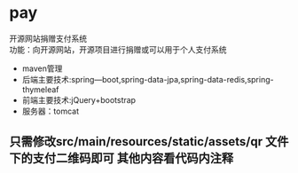 # pay
开源网站捐赠支付系统<br>
功能：向开源网站，开源项目进行捐赠或可以用于个人支付系统<br>
* maven管理
* 后端主要技术:spring—boot,spring-data-jpa,spring-data-redis,spring-thymeleaf
* 前端主要技术:jQuery+bootstrap
* 服务器：tomcat<br>
## 只需修改src/main/resources/static/assets/qr 文件下的支付二维码即可 其他内容看代码内注释<br>



